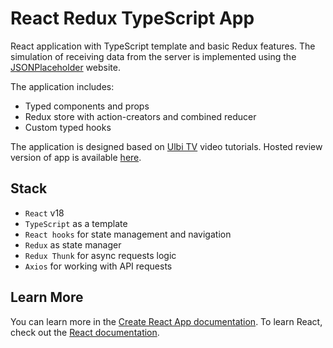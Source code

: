 # React Redux TypeScript App

React application with TypeScript template and basic Redux features.
The simulation of receiving data from the server is implemented using the [JSONPlaceholder](https://jsonplaceholder.typicode.com/ "JSONPlaceholder") website.

The application includes:
* Typed components and props
* Redux store with action-creators and combined reducer
* Custom typed hooks

The application is designed based on [Ulbi TV](https://www.youtube.com/@UlbiTV) video tutorials.
Hosted review version of app is available [here](https://react-redux-ts-app.vercel.app/).

## Stack

* `React` v18
* `TypeScript` as a template
* `React hooks` for state management and navigation
* `Redux` as state manager
* `Redux Thunk` for async requests logic
* `Axios` for working with API requests


## Learn More

You can learn more in the [Create React App documentation](https://facebook.github.io/create-react-app/docs/getting-started).
To learn React, check out the [React documentation](https://reactjs.org/).
